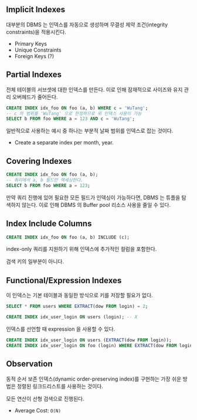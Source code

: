 ## Implicit Indexes

대부분의 DBMS 는 인덱스를 자동으로 생성하며 무결성 제약 조건(integrity constraints)을 적용시킨다.
* Primary Keys
* Unique Constraints
* Foreign Keys (?)

## Partial Indexes

전체 테이블의 서브셋에 대한 인덱스를 만든다.
이로 인해 잠재적으로 사이즈와 유지 관리 오버헤드가 줄어든다.

```sql
CREATE INDEX idx_foo ON foo (a, b) WHERE c = 'WuTang';
-- c 의 범위를 'WuTang' 으로 한정하므로 위 인덱스 사용이 가능
SELECT b FROM foo WHERE a = 123 AND c = 'WuTang';
```

일반적으로 사용하는 예시 중 하나는 부분적 날짜 범위를 인덱스로 잡는 것이다.
* Create a separate index per month, year.

## Covering Indexes

```sql
CREATE INDEX idx_foo ON foo (a, b);
-- 쿼리에서 a, b 필드만 엑세싱한다.
SELECT b FROM foo WHERE a = 123;
```

만약 쿼리 진행에 있어 필요한 모든 필드가 인덱싱이 가능하다면, DBMS 는 튜플을 탐색하지 않는다.
이로 인해 DBMS 의 Buffer pool 리소스 사용을 줄일 수 있다.

## Index Include Columns

```sql
CREATE INDEX idx_foo ON foo (a, b) INCLUDE (c);
```

index-only 쿼리를 지원하기 위해 인덱스에 추가적인 컬럼을 포함한다.

검색 키의 일부분이 아니다.

## Functional/Expression Indexes

이 인덱스는 기본 테이블과 동일한 방식으로 키를 저장할 필요가 없다.

```sql
SELECT * FROM users WHERE EXTRACT(dow FROM login) = 2;

CREATE INDEX idx_user_login ON users (login); -- X
```

인덱스를 선언할 때 expression 을 사용할 수 있다.

```sql
CREATE INDEX idx_user_login ON users (EXTRACT(dow FROM login));
CREATE INDEX idx_user_login ON foo (login) WHERE EXTRACT(dow FROM login) = 2;
```

## Observation

동적 순서 보존 인덱스(dynamic order-preserving index)를 구현하는 가장 쉬운 방법은 정렬된 링크드리스트를 사용하는 것이다.

모든 연산이 선형 검색으로 진행된다.
* Average Cost: `O(N)`

